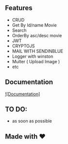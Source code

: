 ## Features
 * CRUD
 * Get By Id/name Movie
 * Search
 * OrderBy asc/desc movie
 * JWT
 * CRYPTOJS
 * MAIL WITH SENDINBLUE
 * Logger with winston
 * Multer ( Upload Image )
 * etc

## Documentation

 [![Documentation]][docs]


## TO DO:
 * as soon as possible

## Made with ❤

[docs]: https://documenter.getpostman.com/view/8437353/UzBpKRTt
